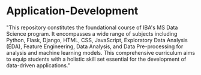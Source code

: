 # Application-Development
"This repository constitutes the foundational course of IBA's MS Data Science program. It encompasses a wide range of subjects including Python, Flask, Django, HTML, CSS, JavaScript, Exploratory Data Analysis (EDA), Feature Engineering, Data Analysis, and Data Pre-processing for analysis and machine learning models. This comprehensive curriculum aims to equip students with a holistic skill set essential for the development of data-driven applications."
